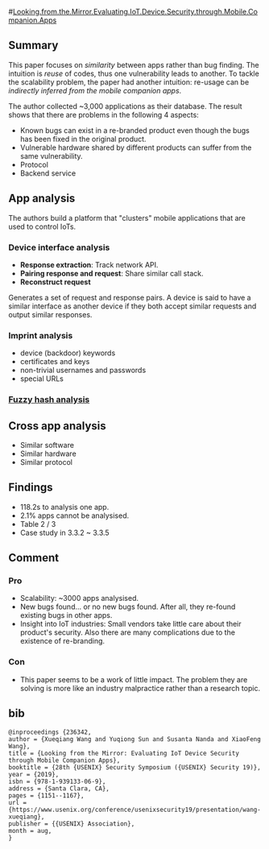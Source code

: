#[Looking.from.the.Mirror.Evaluating.IoT.Device.Security.through.Mobile.Companion.Apps](https://www.usenix.org/conference/usenixsecurity19/presentation/wang-xueqiang)

## Summary

This paper focuses on _similarity_ between apps rather than bug finding. 
The intuition is _reuse_ of codes, thus one vulnerability leads  to another.
To tackle the scalability problem, the paper had another intuition: re-usage can be _indirectly inferred from the mobile companion apps_.

The author collected \~3,000 applications as their database. 
The result shows that there are problems in the following 4 aspects:

- Known bugs can exist in a re-branded product even though the bugs has been fixed in the original product.
- Vulnerable hardware shared by different products can suffer from the same vulnerability.
- Protocol 
- Backend service

## App analysis

The authors build a platform that "clusters" mobile applications that are used to control IoTs.

### Device interface analysis

- **Response extraction**: Track network API.
- **Pairing response and request**: Share similar call stack.
- **Reconstruct request**

Generates a set of request and response pairs.
A device is said to have a similar interface as another device if they both accept similar requests and output similar responses.

### Imprint analysis 

- device (backdoor) keywords
- certificates and keys
- non-trivial usernames and passwords
- special URLs

### [Fuzzy hash analysis](https://ssdeep-project.github.io/ssdeep/index.html)

## Cross app analysis	

- Similar software
- Similar hardware
- Similar protocol

## Findings 

- 118.2s to analysis one app.
- 2.1% apps cannot be analysised.
- Table 2 / 3
- Case study in 3.3.2 \~ 3.3.5

## Comment

### Pro

- Scalability: \~3000 apps analysised.
- New bugs found... or no new bugs found. After all, they re-found existing bugs in other apps.
- Insight into IoT industries: Small vendors take little care about their product's security. Also there are many complications due to the existence of re-branding.

### Con

- This paper seems to be a work of little impact. The problem they are solving is more like an industry malpractice rather than a research topic.


## bib
```
@inproceedings {236342,
author = {Xueqiang Wang and Yuqiong Sun and Susanta Nanda and XiaoFeng Wang},
title = {Looking from the Mirror: Evaluating IoT Device Security through Mobile Companion Apps},
booktitle = {28th {USENIX} Security Symposium ({USENIX} Security 19)},
year = {2019},
isbn = {978-1-939133-06-9},
address = {Santa Clara, CA},
pages = {1151--1167},
url = {https://www.usenix.org/conference/usenixsecurity19/presentation/wang-xueqiang},
publisher = {{USENIX} Association},
month = aug,
}
```
